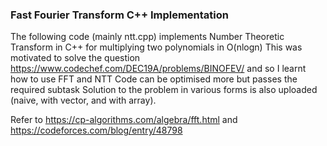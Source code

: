 ### Fast Fourier Transform C++ Implementation

The following code (mainly ntt.cpp) implements Number Theoretic Transform in C++ for multiplying two polynomials in O(nlogn)
This was motivated to solve the question https://www.codechef.com/DEC19A/problems/BINOFEV/ and so I learnt how to use FFT and NTT
Code can be optimised more but passes the required subtask
Solution to the problem in various forms is also uploaded (naive, with vector, and with array).

Refer to https://cp-algorithms.com/algebra/fft.html and https://codeforces.com/blog/entry/48798